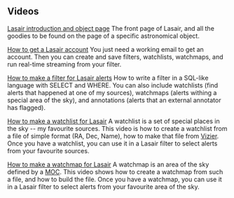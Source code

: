 ## Videos
[Lasair introduction and object page](https://www.youtube.com/watch?v=CKunfN98AO0)
The front page of Lasair, and all the goodies to be found on the page of a specific astronomical object.

[How to get a Lasair account](https://www.youtube.com/watch?v=ekjl5DpLV_Q) 
You just need a working email to get an account. Then you can create and save filters, watchlists, watchmaps, and run real-time streaming from your filter.

[How to make a filter for Lasair alerts](https://www.youtube.com/watch?v=FB9vCVXsABg) 
How to write a filter in a SQL-like language with SELECT and WHERE. You can also include watchlists (find alerts that happened at one of my sources), watchmaps (alerts withing a special area of the sky), and annotations (alerts that an external annotator has flagged).

[How to make a watchlist for Lasair](https://www.youtube.com/watch?v=Aug9xxJFsqI) 
A watchlist is a set of special places in the sky -- my favourite sources. This video is how to create a watchlist from a file of simple format (RA, Dec, Name), how to make that file from [Vizier](https://vizier.cds.unistra.fr/viz-bin/VizieR). Once you have a watchlist, you can use it in a Lasair filter to select alerts from your favourite sources.

[How to make a watchmap for Lasair](https://www.youtube.com/watch?v=hoVEeWGOum0) 
A watchmap is an area of the sky defined by a [MOC](https://cds-astro.github.io/mocpy/). This video shows how to create a watchmap from such a file, and how to build the file. Once you have a watchmap, you can use it in a Lasair filter to select alerts from your favourite area of the sky.
